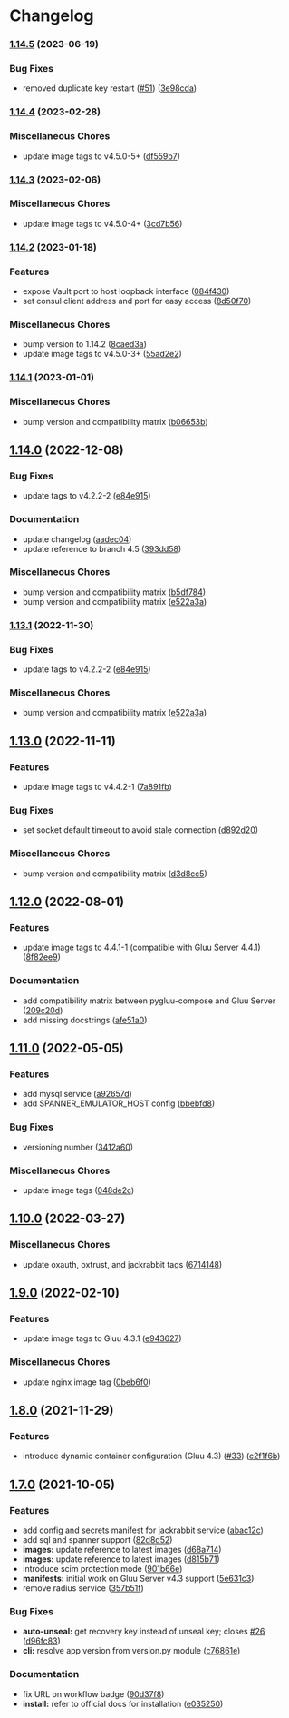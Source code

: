 # Changelog

### [1.14.5](https://www.github.com/GluuFederation/community-edition-containers/compare/v1.14.4...v1.14.5) (2023-06-19)


### Bug Fixes

* removed duplicate key restart ([#51](https://www.github.com/GluuFederation/community-edition-containers/issues/51)) ([3e98cda](https://www.github.com/GluuFederation/community-edition-containers/commit/3e98cdaa07c1d614862873c4d29cb0d8508addcc))

### [1.14.4](https://www.github.com/GluuFederation/community-edition-containers/compare/v1.14.3...v1.14.4) (2023-02-28)


### Miscellaneous Chores

* update image tags to v4.5.0-5+ ([df559b7](https://www.github.com/GluuFederation/community-edition-containers/commit/df559b76aabaa6170bc5f64dda2475101e7ba6bf))

### [1.14.3](https://www.github.com/GluuFederation/community-edition-containers/compare/v1.14.2...v1.14.3) (2023-02-06)


### Miscellaneous Chores

* update image tags to v4.5.0-4+ ([3cd7b56](https://www.github.com/GluuFederation/community-edition-containers/commit/3cd7b56bca0debf25c7f5c2cc99ca3bec491405f))

### [1.14.2](https://www.github.com/GluuFederation/community-edition-containers/compare/v1.14.1...v1.14.2) (2023-01-18)


### Features

* expose Vault port to host loopback interface ([084f430](https://www.github.com/GluuFederation/community-edition-containers/commit/084f430045253e580fa08abbfd9b6524d18622e3))
* set consul client address and port for easy access ([8d50f70](https://www.github.com/GluuFederation/community-edition-containers/commit/8d50f703afcbd48a9a4aee1dcf891f151386eb84))


### Miscellaneous Chores

* bump version to 1.14.2 ([8caed3a](https://www.github.com/GluuFederation/community-edition-containers/commit/8caed3ace2fc1a556831788ede73e76e71844ad5))
* update image tags to v4.5.0-3+ ([55ad2e2](https://www.github.com/GluuFederation/community-edition-containers/commit/55ad2e220ed55bd63ae57e007b65624d41ed8fb9))

### [1.14.1](https://www.github.com/GluuFederation/community-edition-containers/compare/v1.14.0...v1.14.1) (2023-01-01)


### Miscellaneous Chores

* bump version and compatibility matrix ([b06653b](https://www.github.com/GluuFederation/community-edition-containers/commit/b06653bdd2b2cd748bedd71e73428f0af0f04355))

## [1.14.0](https://www.github.com/GluuFederation/community-edition-containers/compare/v1.13.0...v1.14.0) (2022-12-08)


### Bug Fixes

* update tags to v4.2.2-2 ([e84e915](https://www.github.com/GluuFederation/community-edition-containers/commit/e84e915990f19457686be923a64068bce8c07836))


### Documentation

* update changelog ([aadec04](https://www.github.com/GluuFederation/community-edition-containers/commit/aadec0446f633bdb9e0aa85ec302604283f1e00e))
* update reference to branch 4.5 ([393dd58](https://www.github.com/GluuFederation/community-edition-containers/commit/393dd583f543416beedd8d11aa1bb92c1a7d01d1))


### Miscellaneous Chores

* bump version and compatibility matrix ([b5df784](https://www.github.com/GluuFederation/community-edition-containers/commit/b5df7840191eb5b5d1d3c309e03e4ad10e7ef08c))
* bump version and compatibility matrix ([e522a3a](https://www.github.com/GluuFederation/community-edition-containers/commit/e522a3a645d0d5580557adc096035d653342ba1e))

### [1.13.1](https://www.github.com/GluuFederation/community-edition-containers/compare/v1.13.0...v1.13.1) (2022-11-30)


### Bug Fixes

* update tags to v4.2.2-2 ([e84e915](https://www.github.com/GluuFederation/community-edition-containers/commit/e84e915990f19457686be923a64068bce8c07836))


### Miscellaneous Chores

* bump version and compatibility matrix ([e522a3a](https://www.github.com/GluuFederation/community-edition-containers/commit/e522a3a645d0d5580557adc096035d653342ba1e))

## [1.13.0](https://www.github.com/GluuFederation/community-edition-containers/compare/v1.12.0...v1.13.0) (2022-11-11)


### Features

* update image tags to v4.4.2-1 ([7a891fb](https://www.github.com/GluuFederation/community-edition-containers/commit/7a891fbcd8b188104b6e670350a669eaff726a3a))


### Bug Fixes

* set socket default timeout to avoid stale connection ([d892d20](https://www.github.com/GluuFederation/community-edition-containers/commit/d892d20be600e7e50ea6642da0fa5ae6e2692b68))


### Miscellaneous Chores

* bump version and compatibility matrix ([d3d8cc5](https://www.github.com/GluuFederation/community-edition-containers/commit/d3d8cc5346848af025308afc930eb9cd668a9b35))

## [1.12.0](https://www.github.com/GluuFederation/community-edition-containers/compare/v1.11.0...v1.12.0) (2022-08-01)

### Features

* update image tags to 4.4.1-1 (compatible with Gluu Server 4.4.1)([8f82ee9](https://github.com/GluuFederation/community-edition-containers/commit/8f82ee9608a2b0a7860ada6aa5cec1bf55b2294e))

### Documentation

* add compatibility matrix between pygluu-compose and Gluu Server ([209c20d](https://www.github.com/GluuFederation/community-edition-containers/commit/209c20d880f8999dc3df00ef2c53af66315c1157))
* add missing docstrings ([afe51a0](https://www.github.com/GluuFederation/community-edition-containers/commit/afe51a06404c41249ecf2bc1bd74c6f1018be4e4))

## [1.11.0](https://www.github.com/GluuFederation/community-edition-containers/compare/v1.10.0...v1.11.0) (2022-05-05)


### Features

* add mysql service ([a92657d](https://www.github.com/GluuFederation/community-edition-containers/commit/a92657d44491c1d9aacfd2cd8eb4f517f0012945))
* add SPANNER_EMULATOR_HOST config ([bbebfd8](https://www.github.com/GluuFederation/community-edition-containers/commit/bbebfd88e379e0f7f506b73c8a1ac9a2ac76f2c2))


### Bug Fixes

* versioning number ([3412a60](https://www.github.com/GluuFederation/community-edition-containers/commit/3412a607e04fe0c03593d2d7edea2c20b1547bbc))


### Miscellaneous Chores

* update image tags ([048de2c](https://www.github.com/GluuFederation/community-edition-containers/commit/048de2ce7dba89beca57227d1bb17ec43f7b4766))

## [1.10.0](https://www.github.com/GluuFederation/community-edition-containers/compare/v1.9.0...v1.10.0) (2022-03-27)


### Miscellaneous Chores

* update oxauth, oxtrust, and jackrabbit tags ([6714148](https://www.github.com/GluuFederation/community-edition-containers/commit/67141480e3670d3ca62ecc908e3788d98eed7cfa))

## [1.9.0](https://www.github.com/GluuFederation/community-edition-containers/compare/v1.8.0...v1.9.0) (2022-02-10)


### Features

* update image tags to Gluu 4.3.1 ([e943627](https://www.github.com/GluuFederation/community-edition-containers/commit/e943627d378fc28256e84aa08fc93a0c8d5e9206))


### Miscellaneous Chores

* update nginx image tag ([0beb6f0](https://www.github.com/GluuFederation/community-edition-containers/commit/0beb6f0260fc5ae894122015f2920c0d73200e91))

## [1.8.0](https://www.github.com/GluuFederation/community-edition-containers/compare/v1.7.0...v1.8.0) (2021-11-29)


### Features

* introduce dynamic container configuration (Gluu 4.3) ([#33](https://www.github.com/GluuFederation/community-edition-containers/issues/33)) ([c2f1f6b](https://www.github.com/GluuFederation/community-edition-containers/commit/c2f1f6bcda4486288ae1a15ec14d2116ff07e753))

## [1.7.0](https://www.github.com/GluuFederation/community-edition-containers/compare/v1.6.1...v1.7.0) (2021-10-05)


### Features

* add config and secrets manifest for jackrabbit service ([abac12c](https://www.github.com/GluuFederation/community-edition-containers/commit/abac12ca44f572039f6ff5f9f02a3fd1bb8d2b2a))
* add sql and spanner support ([82d8d52](https://www.github.com/GluuFederation/community-edition-containers/commit/82d8d527e60146c058a29bc1c8c792e0517475de))
* **images:** update reference to latest images ([d68a714](https://www.github.com/GluuFederation/community-edition-containers/commit/d68a7147c398dbc4139666a7b4f0df763c10b6eb))
* **images:** update reference to latest images ([d815b71](https://www.github.com/GluuFederation/community-edition-containers/commit/d815b711e3ae8de2cd4fe00a6868b78c5efcd4d5))
* introduce scim protection mode ([901b66e](https://www.github.com/GluuFederation/community-edition-containers/commit/901b66e7a0aeb8aff2f6d4a2ed08906e49f9fbcb))
* **manifests:** initial work on Gluu Server v4.3 support ([5e631c3](https://www.github.com/GluuFederation/community-edition-containers/commit/5e631c3303c8504365f6a78af34444198219fc68))
* remove radius service ([357b51f](https://www.github.com/GluuFederation/community-edition-containers/commit/357b51fede38461eda137c4b827cd89b8b23a285))


### Bug Fixes

* **auto-unseal:** get recovery key instead of unseal key; closes [#26](https://www.github.com/GluuFederation/community-edition-containers/issues/26) ([d96fc83](https://www.github.com/GluuFederation/community-edition-containers/commit/d96fc83d34902a48002c4d0fd8f60b24b48fea6c))
* **cli:** resolve app version from version.py module ([c76861e](https://www.github.com/GluuFederation/community-edition-containers/commit/c76861ed4525a432ac39a3d84e5036685353f5bb))


### Documentation

* fix URL on workflow badge ([90d37f8](https://www.github.com/GluuFederation/community-edition-containers/commit/90d37f89214fdcc88d513efc00001ba68b9c538c))
* **install:** refer to official docs for installation ([e035250](https://www.github.com/GluuFederation/community-edition-containers/commit/e03525032bad6d4ed27319c565872c1ad693aca6))

